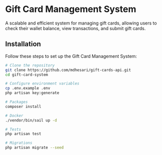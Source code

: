 # Gift Card Management System

A scalable and efficient system for managing gift cards, allowing users to check their wallet balance, view transactions, and submit gift cards.

## Installation

Follow these steps to set up the Gift Card Management System:

```zsh
# Clone the repository
git clone https://github.com/mdhesari/gift-cards-api.git
cd gift-card-system

# Configure environment variables
cp .env.example .env
php artisan key:generate

# Packages
composer install

# Docker
./vendor/bin/sail up -d

# Tests
php artisan test

# Migrations
php artisan migrate --seed
```
